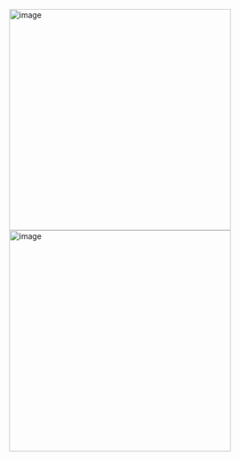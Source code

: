 <img width="400" alt="image" src="https://github.com/user-attachments/assets/4877e76d-7c44-48df-8ecb-251793478199" /> 
<br>
<img width="400" alt="image" src="https://github.com/user-attachments/assets/164f44fb-db7b-4d90-992e-ea9a3f65c049" /> 

